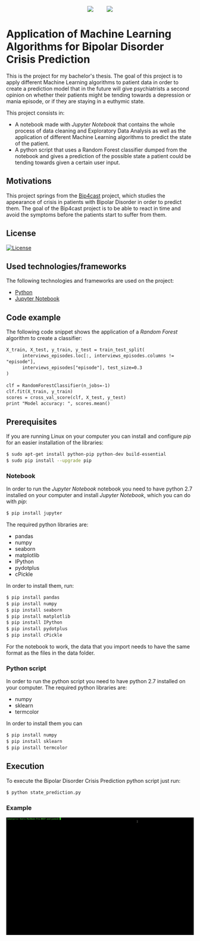 <p align="center">
  <img src="http://adlr.org/wp-content/uploads/2014/07/logo_ucm.png" height="200"/>&nbsp;&nbsp;&nbsp;&nbsp;&nbsp;&nbsp;&nbsp;&nbsp;
  <img src="http://informatica.ucm.es/data/cont/media/www/pag-78821/escudofdigrande.png" height="200"/>
</p>

# Application of Machine Learning Algorithms for Bipolar Disorder Crisis Prediction
This is the project for my bachelor's thesis. The goal of this project is to apply different Machine Learning algorithms to patient data in order to create a prediction model that in the future will give psychiatrists a second opinion on whether their patients might be tending towards a depression or mania episode, or if they are staying in a euthymic state.

This project consists in:
  * A notebook made with *Jupyter Notebook* that contains the whole process of data cleaning and Exploratory Data Analysis as well as the application of different Machine Learning algorithms to predict the state of the patient.
  * A python script that uses a Random Forest classifier dumped from the notebook and gives a prediction of the possible state a patient could be tending towards given a certain user input.

## Motivations

This project springs from the [Bip4cast](https://bip4cast.org/) project, which studies the appearance of crisis in patients with Bipolar Disorder in order to predict them. The goal of the Bip4cast project is to be able to react in time and avoid the symptoms before the patients start to suffer from them.

## License
[![License](https://img.shields.io/badge/License-Apache%202.0-blue.svg)](https://opensource.org/licenses/Apache-2.0)

## Used technologies/frameworks

The following technologies and frameworks are used on the project:
- [Python](https://www.python.org/)
- [Jupyter Notebook](http://jupyter.org/)

## Code example

The following code snippet shows the application of a *Random Forest* algorithm to create a classifier:

```
X_train, X_test, y_train, y_test = train_test_split(
      interviews_episodes.loc[:, interviews_episodes.columns != "episode"], 
      interviews_episodes["episode"], test_size=0.3
)
                                              
clf = RandomForestClassifier(n_jobs=-1)
clf.fit(X_train, y_train)
scores = cross_val_score(clf, X_test, y_test)
print "Model accuracy: ", scores.mean()
```

## Prerequisites

If you are running Linux on your computer you can install and configure *pip* for an easier installation of the libraries:

```sh
$ sudo apt-get install python-pip python-dev build-essential
$ sudo pip install --upgrade pip
```

### Notebook

In order to run the *Jupyter Notebook* notebook you need to have python 2.7 installed on your computer and install *Jupyter Notebook*, which you can do with *pip*:
```sh
$ pip install jupyter
```

The required python libraries are:
* pandas
* numpy
* seaborn
* matplotlib
* IPython
* pydotplus
* cPickle

In order to install them, run:
```sh
$ pip install pandas
$ pip install numpy
$ pip install seaborn
$ pip install matplotlib
$ pip install IPython
$ pip install pydotplus
$ pip install cPickle
```

For the notebook to work, the data that you import needs to have the same format as the files in the data folder.

### Python script

In order to run the python script you need to have python 2.7 installed on your computer. The required python libraries are:
* numpy
* sklearn
* termcolor

In order to install them you can 
```sh
$ pip install numpy
$ pip install sklearn
$ pip install termcolor
```

## Execution

To execute the Bipolar Disorder Crisis Prediction python script just run:
```sh
$ python state_prediction.py
```

### Example

![Prediction execution example](https://github.com/AxelJunes/BDCP/blob/master/state_prediction.gif)
